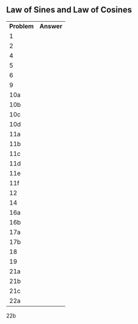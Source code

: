 

## Law of Sines and Law of Cosines


|||
|-------|------|
|**Problem**|**Answer**|
1|
2|
4|
5|
6|
9|
10a|
10b|
10c|
10d|
11a|
11b|
11c|
11d|
11e|
11f|
12|
14|
16a|
16b|
17a|
17b|
18|
19|
21a|
21b|
21c|
22a|
22b

